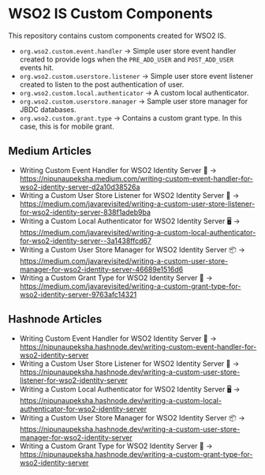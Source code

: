 # WSO2 IS Custom Components

This repository contains custom components created for WSO2 IS.

- `org.wso2.custom.event.handler` → Simple user store event handler created to provide logs when the `PRE_ADD_USER` and `POST_ADD_USER` events hit.
- `org.wso2.custom.userstore.listener` → Simple user store event listener created to listen to the post authentication of user.
- `org.wso2.custom.local.authenticator` → A custom local authenticator.
- `org.wso2.custom.userstore.manager` → Sample user store manager for JBDC databases.
- `org.wso2.custom.grant.type` → Contains a custom grant type. In this case, this is for mobile grant.

## Medium Articles

- Writing Custom Event Handler for WSO2 Identity Server 🔧 → https://nipunaupeksha.medium.com/writing-custom-event-handler-for-wso2-identity-server-d2a10d38526a
- Writing a Custom User Store Listener for WSO2 Identity Server 🫙 → https://medium.com/javarevisited/writing-a-custom-user-store-listener-for-wso2-identity-server-838f1adeb9ba
- Writing a Custom Local Authenticator for WSO2 Identity Server 🖥️ → https://medium.com/javarevisited/writing-a-custom-local-authenticator-for-wso2-identity-server-️-3a1438ffcd67
- Writing a Custom User Store Manager for WSO2 Identity Server 📦 → https://medium.com/javarevisited/writing-a-custom-user-store-manager-for-wso2-identity-server-46689e1516d6
- Writing a Custom Grant Type for WSO2 Identity Server 🔖 → https://medium.com/javarevisited/writing-a-custom-grant-type-for-wso2-identity-server-9763afc14321

## Hashnode Articles

- Writing Custom Event Handler for WSO2 Identity Server 🔧 → https://nipunaupeksha.hashnode.dev/writing-custom-event-handler-for-wso2-identity-server
- Writing a Custom User Store Listener for WSO2 Identity Server 🫙 → https://nipunaupeksha.hashnode.dev/writing-a-custom-user-store-listener-for-wso2-identity-server
- Writing a Custom Local Authenticator for WSO2 Identity Server 🖥️ → https://nipunaupeksha.hashnode.dev/writing-a-custom-local-authenticator-for-wso2-identity-server
- Writing a Custom User Store Manager for WSO2 Identity Server 📦 → https://nipunaupeksha.hashnode.dev/writing-a-custom-user-store-manager-for-wso2-identity-server
- Writing a Custom Grant Type for WSO2 Identity Server 🔖 → https://nipunaupeksha.hashnode.dev/writing-a-custom-grant-type-for-wso2-identity-server
